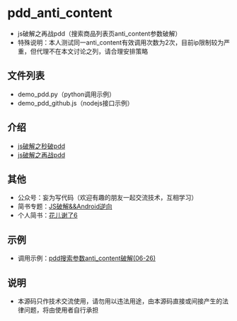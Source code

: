 # pdd_anti_content
- js破解之再战pdd（搜索商品列表页anti_content参数破解）
- 特殊说明：本人测试同一anti_content有效调用次数为2次，目前ip限制较为严重，但代理不在本文讨论之列，请合理安排策略

## 文件列表

- demo_pdd.py（python调用示例）
- demo_pdd_github.js（nodejs接口示例）

## 介绍

- [js破解之秒破pdd](https://mp.weixin.qq.com/s/kj6RPBPdt8pyoSHzXQm87A)
- [js破解之再战pdd](https://mp.weixin.qq.com/s/jWquj66gZtamX25t6pNHlw)

## 其他

- 公众号：妄为写代码（欢迎有趣的朋友一起交流技术，互相学习）
- 简书专题：[JS破解&&Android逆向](https://www.jianshu.com/c/2b5f41371ebf)
- 个人简书：[花儿谢了6](https://www.jianshu.com/u/a26f80937a28)

## 示例

- 调用示例：[pdd搜索参数anti_content破解(06-26)](https://www.jianshu.com/p/58039dc72de8)

## 说明

- 本源码只作技术交流使用，请勿用以违法用途，由本源码直接或间接产生的法律问题，将由使用者自行承担
